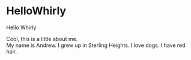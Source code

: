 # HelloWhirly
Hello Whirly

Cool, this is a little about me.  
My name is Andrew.  I grew up in Sterling Heights.  I love dogs.  I have red hair.
